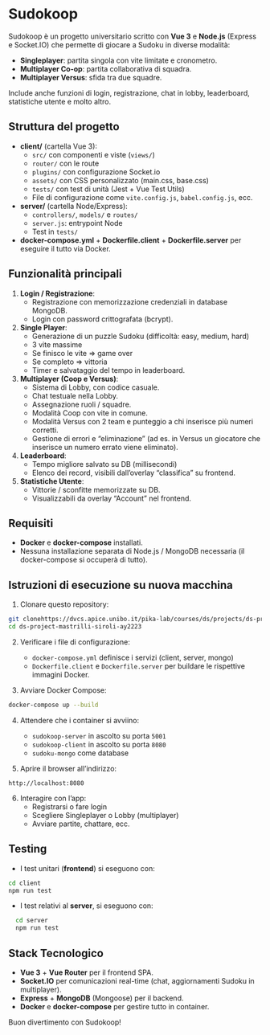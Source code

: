 # Sudokoop

Sudokoop è un progetto universitario scritto con **Vue 3** e **Node.js** (Express e Socket.IO) che permette di giocare a Sudoku in diverse modalità:

- **Singleplayer**: partita singola con vite limitate e cronometro.
- **Multiplayer Co-op**: partita collaborativa di squadra.
- **Multiplayer Versus**: sfida tra due squadre.

Include anche funzioni di login, registrazione, chat in lobby, leaderboard, statistiche utente e molto altro.

## Struttura del progetto

- **client/** (cartella Vue 3):
  - `src/` con componenti e viste (`views/`)
  - `router/` con le route
  - `plugins/` con configurazione Socket.io
  - `assets/` con CSS personalizzato (main.css, base.css)
  - `tests/` con test di unità (Jest + Vue Test Utils)
  - File di configurazione come `vite.config.js`, `babel.config.js`, ecc.
- **server/** (cartella Node/Express):
  - `controllers/`, `models/` e `routes/`
  - `server.js`: entrypoint Node
  - Test in `tests/`
- **docker-compose.yml** + **Dockerfile.client** + **Dockerfile.server** per eseguire il tutto via Docker.

## Funzionalità principali

1. **Login / Registrazione**:
   - Registrazione con memorizzazione credenziali in database MongoDB.
   - Login con password crittografata (bcrypt).
2. **Single Player**:
   - Generazione di un puzzle Sudoku (difficoltà: easy, medium, hard)
   - 3 vite massime
   - Se finisco le vite => game over
   - Se completo => vittoria
   - Timer e salvataggio del tempo in leaderboard.
3. **Multiplayer (Coop e Versus)**:
   - Sistema di Lobby, con codice casuale.
   - Chat testuale nella Lobby.
   - Assegnazione ruoli / squadre.
   - Modalità Coop con vite in comune.
   - Modalità Versus con 2 team e punteggio a chi inserisce più numeri corretti.
   - Gestione di errori e “eliminazione” (ad es. in Versus un giocatore che inserisce un numero errato viene eliminato).
4. **Leaderboard**:
   - Tempo migliore salvato su DB (millisecondi)
   - Elenco dei record, visibili dall’overlay “classifica” su frontend.
5. **Statistiche Utente**:
   - Vittorie / sconfitte memorizzate su DB.
   - Visualizzabili da overlay “Account” nel frontend.

## Requisiti

- **Docker** e **docker-compose** installati.
- Nessuna installazione separata di Node.js / MongoDB necessaria (il docker-compose si occuperà di tutto).

## Istruzioni di esecuzione su nuova macchina

1. Clonare questo repository:

```bash
git clonehttps://dvcs.apice.unibo.it/pika-lab/courses/ds/projects/ds-project-mastrilli-siroli-ay2223.git
cd ds-project-mastrilli-siroli-ay2223
```

2. Verificare i file di configurazione:
   - `docker-compose.yml` definisce i servizi (client, server, mongo)
   - `Dockerfile.client` e `Dockerfile.server` per buildare le rispettive immagini Docker.

3. Avviare Docker Compose:

```bash
docker-compose up --build
```

4. Attendere che i container si avviino:
   - `sudokoop-server` in ascolto su porta `5001`
   - `sudokoop-client` in ascolto su porta `8080`
   - `sudoku-mongo` come database

5. Aprire il browser all’indirizzo:

```
http://localhost:8080
```

6. Interagire con l’app:
   - Registrarsi o fare login
   - Scegliere Singleplayer o Lobby (multiplayer)
   - Avviare partite, chattare, ecc.

## Testing

- I test unitari (**frontend**) si eseguono con:
```bash
cd client
npm run test
```
- I test relativi al **server**, si eseguono con:
```bash
  cd server
  npm run test
```

## Stack Tecnologico

- **Vue 3** + **Vue Router** per il frontend SPA.
- **Socket.IO** per comunicazioni real-time (chat, aggiornamenti Sudoku in multiplayer).
- **Express** + **MongoDB** (Mongoose) per il backend.
- **Docker** e **docker-compose** per gestire tutto in container.

Buon divertimento con Sudokoop!
